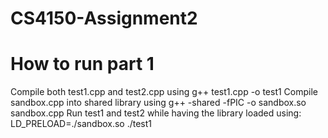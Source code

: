 # CS4150-Assignment2

# How to run part 1
Compile both test1.cpp and test2.cpp using g++ test1.cpp -o test1
Compile sandbox.cpp into shared library using g++ -shared -fPIC -o sandbox.so sandbox.cpp
Run test1 and test2 while having the library loaded using: LD_PRELOAD=./sandbox.so ./test1
